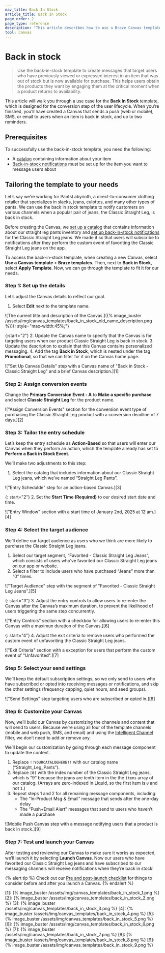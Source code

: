 ```yaml
---
nav_title: Back In Stock
article_title: Back In Stock
page_order: 2
page_type: reference
description: "This article describes how to use a Braze Canvas template to drive purchases by notifying your users when an item is back in stock with personalized messaging."
tool: Canvas
---
```


# Back in stock

> Use the back-in-stock template to create messages that target users who have previously viewed or expressed interest in an item that was out of stock but is now available for purchase. This helps users obtain the products they want by engaging them at the critical moment when a product returns to availability.

This article will walk you through a use case for the **Back In Stock** template, which is designed for the conversion step of the user lifecycle. When you’re finished, you’ll have created a Canvas that sends a push (web or mobile), SMS, or email to users when an item is back in stock, and up to two reminders.

## Prerequisites

To successfully use the back-in-stock template, you need the following:

- A [catalog]({{site.baseurl}}/user_guide/personalization_and_dynamic_content/catalogs/catalog) containing information about your item
- [Back-in-stock notifications]({{site.baseurl}}/user_guide/personalization_and_dynamic_content/catalogs/catalog_triggers/back_in_stock_notifications/#how-back-in-stock-notifications-work) must be set up for the item you want to message users about

## Tailoring the template to your needs

Let’s say we’re working for PantsLabyrinth, a direct-to-consumer clothing retailer that specializes in slacks, jeans, culottes, and many other types of pants. We can use the back in stock template to notify customers on various channels when a popular pair of jeans, the Classic Straight Leg, is back in stock.

Before creating the Canvas, we [set up a catalog]({{site.baseurl}}/user_guide/personalization_and_dynamic_content/catalogs/catalog) that contains information about our straight leg pants inventory and [set up back-in-stock notifications]({{site.baseurl}}/user_guide/personalization_and_dynamic_content/catalogs/catalog_triggers/back_in_stock_notifications/#setting-up-back-in-stock-notifications) for the Classic Straight Leg jeans. We made it so that users will subscribe to notifications after they perform the custom event of favoriting the Classic Straight Leg jeans on the app.

To access the back-in-stock template, when creating a new Canvas, select **Use a Canvas template** > **Braze templates**. Then, next to **Back in Stock**, select **Apply Template**. Now, we can go through the template to fit it for our needs.

### Step 1: Set up the details

Let’s adjust the Canvas details to reflect our goal.

1. Select **Edit** next to the template name.

![The current title and description of the Canvas.]({% image_buster /assets/img/canvas_templates/back_in_stock_old_name_description.png %}){: style="max-width:45%;"}

{:start="2"}
2. Update the Canvas name to specify that the Canvas is for targeting users when our product Classic Straight Leg is back in stock.
3. Update the description to explain that this Canvas contains personalized messaging.
4. Add the tag **Back in Stock**, which is nested under the tag **Promotional**, so that we can filter for it on the Canvas home page. 

!["Set Up Canvas Details" step with a Canvas name of "Back in Stock - Classic Straight Leg" and a brief Canvas description.][1]

### Step 2: Assign conversion events

Change the **Primary Conversion Event - A** to **Make a specific purchase** and select **Classic Straight Leg** for the product name.

!["Assign Conversion Events" section for the conversion event type of purchasing the Classic Straight Leg product with a conversion deadline of 7 days.][2]

### Step 3: Tailor the entry schedule

Let’s keep the entry schedule as **Action-Based** so that users will enter our Canvas when they perform an action, which the template already has set to **Perform a Back in Stock Event**.

We’ll make two adjustments to this step:

1. Select the catalog that includes information about our Classic Straight Leg jeans, which we’ve named “Straight Leg Pants”. 

!["Entry Schedulde" step for an action-based Canvas.][3]

{: start="2"}
2. Set the **Start Time (Required)** to our desired start date and time.

!["Entry Window" section with a start time of January 2nd, 2025 at 12 am.][4]

### Step 4: Select the target audience

We’ll define our target audience as users who we think are more likely to purchase the Classic Straight Leg jeans.

1. Select our target segment, “Favorited - Classic Straight Leg Jeans”, which consists of users who’ve favorited our Classic Straight Leg jeans on our app or website.
2. Select a filter to include users who have purchased “Jeans” more than “0” times.

!["Target Audience" step with the segment of "Favorited - Classic Straight Leg Jeans".][5]

{: start="3"}
3. Adjust the entry controls to allow users to re-enter the Canvas after the Canvas’s maximum duration, to prevent the likelihood of users triggering the same step concurrently.

!["Entry Controls" section with a checkbox for allowing users to re-enter this Canvas with a maximun duration of the Canvas.][6]

{: start="4"}
4. Adjust the exit criteria to remove users who performed the custom event of unfavoriting the Classic Straight Leg jeans.

!["Exit Criteria" section with a exception for users that perform the custom event of "Unfavorited".][7]

### Step 5: Select your send settings

We’ll keep the default subscription settings, so we only send to users who have subscribed or opted into receiving messages or notifications, and skip the other settings (frequency capping, quiet hours, and seed groups).

!["Send Settings" step targeting users who are subscribed or opted in.][8]

### Step 6: Customize your Canvas

Now, we’ll build our Canvas by customizing the channels and content that will send to users. Because we’re using all four of the template channels (mobile and web push, SMS, and email) and using the [Intelligent Channel]({{site.baseurl}}/user_guide/brazeai/intelligence/intelligent_channel/) filter, we don’t need to add or remove any. 

We’ll begin our customization by going through each message component to update the content.

1. Replace `!!YOURCATALOGHERE!!` with our catalog name (“Straight_Leg_Pants”).
2. Replace `[0]` with the index number of the Classic Straight Leg jeans, which is “9” because the jeans are tenth item in the the `items` array of our catalog. (Arrays are zero-indexed in Liquid, so the first item is `0` and not `1`.)
3. Repeat steps 1 and 2 for all remaining message components, including:
    - The “In-Product Msg & Email” message that sends after the one-day delay
    - The “Push+Email Alert” messages that send to users who haven’t made a purchase

![Mobile Push Canvas step with a message notifying users that a product is back in stock.][9]

### Step 7: Test and launch your Canvas

After testing and reviewing our Canvas to make sure it works as expected, we’ll launch it by selecting **Launch Canvas**. Now our users who have favorited our Classic Straight Leg jeans and have subscribed to our messaging channels will receive notifications when they’re back in stock!

{% alert tip %}
Check out our [Pre and post-launch checklist]({{site.baseurl}}/user_guide/engagement_tools/canvas/ideas_and_strategies/pre_post_launch_checklist/#things-to-consider-before-launch) for things to consider before and after you launch a Canvas.
{% endalert %}

[1]: {% image_buster /assets/img/canvas_templates/back_in_stock_1.png %}
[2]: {% image_buster /assets/img/canvas_templates/back_in_stock_2.png %}
[3]: {% image_buster /assets/img/canvas_templates/back_in_stock_3.png %}
[4]: {% image_buster /assets/img/canvas_templates/back_in_stock_4.png %}
[5]: {% image_buster /assets/img/canvas_templates/back_in_stock_5.png %}
[6]: {% image_buster /assets/img/canvas_templates/back_in_stock_6.png %}
[7]: {% image_buster /assets/img/canvas_templates/back_in_stock_7.png %}
[8]: {% image_buster /assets/img/canvas_templates/back_in_stock_8.png %}
[9]: {% image_buster /assets/img/canvas_templates/back_in_stock_9.png %}
